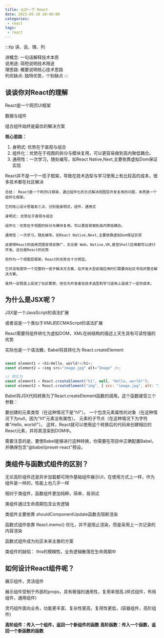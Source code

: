 ```yaml
---
title: 认识一下 React
date: 2023-05-10 20:40:00
categories:
 - react
tags:
 - react
---
```


:::tip
讲、说、理、列

讲概念: 一句话解释技术本质\
说用途: 简短说明技术用途\
理思路: 概要说明核心技术思路\
列优缺点: 独特优势，个别缺点
:::

## 谈谈你对React的理解

React是一个网页UI框架

数据与组件

组合组件始终是最优的解决方案

**核心思路：** 
1. 身明式: 优势在于直观与组合
2. 组件化：优势在于视图的拆分与模块复用，可以更容易做到高内聚低耦合。
3. 通用性：一次学习，随处编写，如React Native,Next,主要依靠虚拟Dom保证实现

React并不是一个一揽子框架，导致在技术选型与学习使用上有比较高的成本，很多技术都在社区解决

    总结： React是一个网页UI框架，通过组件化的方式解决视图层开发复用的问题，本质是一个组件化框架。

    它的核心设计思路有三点，分别是身明式，组件，通用式

    身明式: 优势在于直观与组合

    组件化：优势在于视图的拆分与模块复用，可以更容易做到高内聚低耦合。

    通用性：一次学习，随处编写，如React Native,Next,主要依靠虚拟Dom保证实现

    这使得React的适用范围变得足够广，无论是 Web，Native,VR,甚至Shell应用都可以进行开发。这也是React的优势

    但作为一个视图层框架，React的劣势也十分明显。
    
    它并没有提供一个完整的一揽子解决方方案，在开发大型前端应用时们需要向社区寻找并整合解决方案。
    
    虽然一定程度上促进了社区繁荣，但也为开发者在技术选型和学习适用上造成了一定的成本。

## 为什么是JSX呢？

JSX是一个JavaScript的语法扩展

或者说是一个类似于XML的ECMAScript的语法扩展

React需要将组件转化为虚拟DOM，XML在树结构的描述上天生具有可读性强的优势

实际也是一个语法糖，Babel将其转化为 React.createElement


```js

const element1 = <h1>Hello, world!</h1>;
const element2 = <img src="image.jpg" alt="Image" />;

// 转化为
const element1 = React.createElement("h1", null, "Hello, world!");
const element2 = React.createElement("img", { src: "image.jpg", alt: "Image" });
```
Babel将JSX代码转换为了React.createElement函数的调用。这个函数接受三个参数：

要创建的元素类型（在这种情况下是"h1"）。
一个包含元素属性的对象（在这种情况下为null，因为"h1"元素没有属性）。
元素的子节点（在这种情况下为字符串"Hello, world!"）。
这样，React就可以使用这个转换后的代码来创建相应的React元素，并将其渲染到DOM中。

需要注意的是，要使Babel能够进行这种转换，你需要在项目中正确配置Babel，并确保包含"@babel/preset-react"预设。

## 类组件与函数式组件的区别？

无论高阶组件还是异步加载都可用作基础组件展示UI，在使用方式上一样，作为组件是一样的，性能上也几乎一样

相对于类组件，函数组件更加纯粹，简单，易测试

类组件通过生命周期包含业务逻辑

类组件主要依靠 shouldComponentUpdate函数去阻断渲染

函数式组件依靠 React.memo() 优化，并不是阻止渲染，而是采用上一次记录的内容渲染

函数式组件成为社区未来主推的方案

类组件的缺陷： this的模糊性，业务逻辑散落在生命周期中


## 如何设计React组件呢？

展示组件，灵活组件

展示组件受制于外部的props，具有极强的通用性，复用率很高.(样式组件，布局组件，通用组件)

灵巧组件面向业务，功能更丰富、复杂性更高，复用性更低，(容器组件，高阶组件)


**高阶组件：传入一个组件，返回一个新组件的函数**
**高阶函数：传入一个函数，返回一个新函数的函数**
